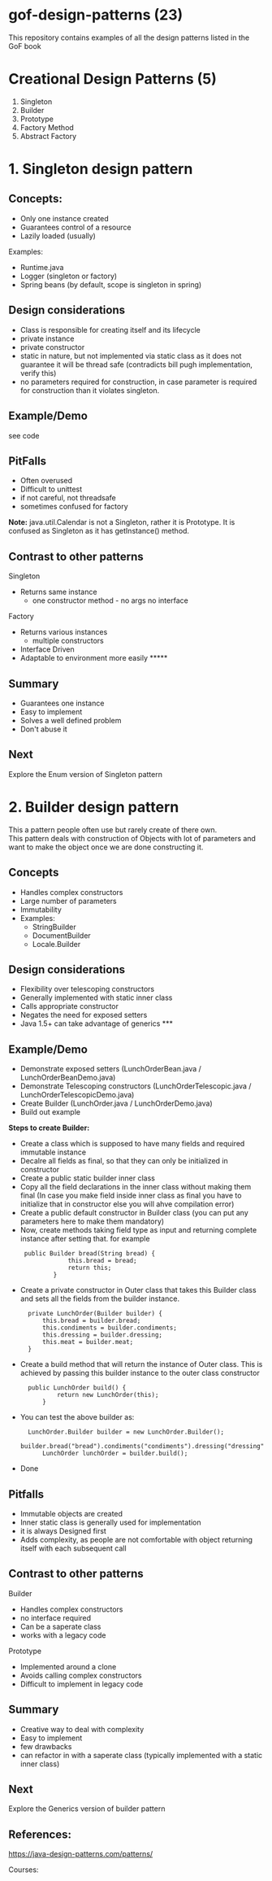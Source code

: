 # gof-design-patterns (23)
This repository contains examples of all the design patterns listed in the GoF book

# Creational Design Patterns (5)
1. Singleton
2. Builder
3. Prototype
4. Factory Method
5. Abstract Factory

# 1. Singleton design pattern

## Concepts:
- Only one instance created
- Guarantees control of a resource
- Lazily loaded (usually)

Examples:  
   - Runtime.java  
   - Logger (singleton or factory)
   - Spring beans (by default, scope is singleton in spring)
      

## Design considerations
- Class is responsible for creating itself and its lifecycle
- private instance
- private constructor
- static in nature, but not implemented via static class  as it does not guarantee it will be thread safe (contradicts bill pugh implementation, verify this)
- no parameters required for construction, in case parameter is required for construction than it violates singleton.

## Example/Demo
see code

## PitFalls
- Often overused
- Difficult to unittest
- if not careful, not threadsafe
- sometimes confused for factory

**Note:** java.util.Calendar is not a Singleton, rather it is Prototype. It is confused as Singleton as it has getInstance() method.

## Contrast to other patterns
Singleton  
- Returns same instance 
  - one constructor method - no args
no interface

Factory 
- Returns various instances
  - multiple constructors
- Interface Driven
- Adaptable to environment more easily *****

## Summary
- Guarantees one instance
- Easy to implement
- Solves a well defined problem
- Don't abuse it

## Next
Explore the Enum version of Singleton pattern



# 2. Builder design pattern
This a pattern people often use but rarely create of there own.  
This pattern deals with construction of Objects with lot of parameters and want to make the object once we are done constructing it.

## Concepts
- Handles complex constructors
- Large number of parameters
- Immutability
- Examples:
  - StringBuilder
  - DocumentBuilder
  - Locale.Builder
  
## Design considerations
- Flexibility over telescoping constructors
- Generally implemented with static inner class
- Calls appropriate constructor
- Negates the need for exposed setters
- Java 1.5+ can take advantage of generics ***

## Example/Demo
- Demonstrate exposed setters (LunchOrderBean.java / LunchOrderBeanDemo.java)
- Demonstrate Telescoping constructors (LunchOrderTelescopic.java / LunchOrderTelescopicDemo.java)
- Create Builder (LunchOrder.java / LunchOrderDemo.java)
- Build out example

**Steps to create Builder:**
- Create a class which is supposed to have many fields and required immutable instance
- Decalre all fields as final, so that they can only be initialized in constructor
- Create a public static builder inner class
- Copy all the field declarations in the inner class without making them final (In case you make field inside inner class as final you have to initialize that in constructor else you will ahve compilation error)
- Create a public default constructor in Builder class (you can put any parameters here to make them mandatory)
- Now, create methods taking field type as input and returning complete instance after setting that. for example
   ```
	public Builder bread(String bread) {
				this.bread = bread;
				return this;
			}
   ```
- Create a private constructor in Outer class that takes this Builder class and sets all the fields from the builder instance.
  ```
	private LunchOrder(Builder builder) {
		this.bread = builder.bread;
		this.condiments = builder.condiments;
		this.dressing = builder.dressing;
		this.meat = builder.meat;
	}
  ```
- Create a build method that will return the instance of Outer class. This is achieved by passing this builder instance to the outer class constructor
  ```
	public LunchOrder build() {
			return new LunchOrder(this);
		}
  ```
- You can test the above builder as:
  ```
    LunchOrder.Builder builder = new LunchOrder.Builder(); 
		builder.bread("bread").condiments("condiments").dressing("dressing").meat("meat");
		LunchOrder lunchOrder = builder.build();
  
  ```
- Done  

## Pitfalls
- Immutable objects are created
- Inner static class is generally used for implementation
- it is always Designed first 
- Adds complexity, as people are not comfortable with object returning itself with each subsequent call

## Contrast to other patterns
Builder  
- Handles complex constructors
- no interface required
- Can be a saperate class
- works with a legacy code

Prototype  
- Implemented around a clone
- Avoids calling complex constructors
- Difficult to implement in legacy code

## Summary
- Creative way to deal with complexity
- Easy to implement
- few drawbacks
- can refactor in with a saperate class (typically implemented with a static inner class)

## Next
Explore the Generics version of builder pattern




















## References:  
https://java-design-patterns.com/patterns/  

Courses:  



